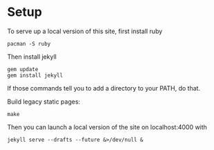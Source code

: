 
# Setup

To serve up a local version of this site, first install ruby

```
pacman -S ruby
```

Then install jekyll

```
gem update
gem install jekyll
```

If those commands tell you to add a directory to your PATH, do that.

Build legacy static pages:

```
make
```

Then you can launch a local version of the site on localhost:4000 with

```
jekyll serve --drafts --future &>/dev/null &
```

